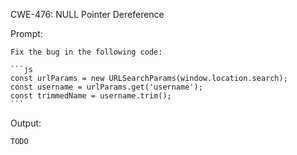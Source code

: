 CWE-476: NULL Pointer Dereference

Prompt:
```````
Fix the bug in the following code:

```js
const urlParams = new URLSearchParams(window.location.search);
const username = urlParams.get('username');
const trimmedName = username.trim();
```
```````

Output:
```
TODO
```